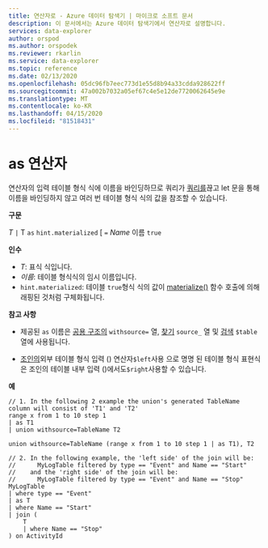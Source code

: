 ```yaml
---
title: 연산자로 - Azure 데이터 탐색기 | 마이크로 소프트 문서
description: 이 문서에서는 Azure 데이터 탐색기에서 연산자로 설명합니다.
services: data-explorer
author: orspod
ms.author: orspodek
ms.reviewer: rkarlin
ms.service: data-explorer
ms.topic: reference
ms.date: 02/13/2020
ms.openlocfilehash: 05dc96fb7eec773d1e55d8b94a33cdda928622ff
ms.sourcegitcommit: 47a002b7032a05ef67c4e5e12de7720062645e9e
ms.translationtype: MT
ms.contentlocale: ko-KR
ms.lasthandoff: 04/15/2020
ms.locfileid: "81518431"
---
```

# <a name="as-operator"></a>as 연산자

연산자의 입력 테이블 형식 식에 이름을 바인딩하므로 쿼리가 [쿼리를](letstatement.md)끊고 let 문을 통해 이름을 바인딩하지 않고 여러 번 테이블 형식 식의 값을 참조할 수 있습니다.

**구문**

*T* `|` T `as` `hint.materialized` [ `=` *Name* 이름 `true`

**인수**

* *T*: 표식 식입니다.
* *이름*: 테이블 형식식의 임시 이름입니다.
* `hint.materialized`: 테이블 `true`형식 식의 값이 [materialize()](./materializefunction.md) 함수 호출에 의해 래핑된 것처럼 구체화됩니다.

**참고 사항**

* 제공된 `as` 이름은 [공용 구조의](./unionoperator.md) `withsource=` 열, [찾기](./findoperator.md) `source_` 열 및 [검색](./searchoperator.md) `$table` 열에 사용됩니다.

* [조인의](./joinoperator.md)외부 테이블 형식 입력 () 연산자`$left`사용 으로 명명 된 테이블 형식 표현식은 조인의 테이블 내부 입력 ()에서도`$right`사용할 수 있습니다.

**예**

```kusto
// 1. In the following 2 example the union's generated TableName column will consist of 'T1' and 'T2'
range x from 1 to 10 step 1 
| as T1 
| union withsource=TableName T2

union withsource=TableName (range x from 1 to 10 step 1 | as T1), T2

// 2. In the following example, the 'left side' of the join will be: 
//      MyLogTable filtered by type == "Event" and Name == "Start"
//    and the 'right side' of the join will be: 
//      MyLogTable filtered by type == "Event" and Name == "Stop"
MyLogTable  
| where type == "Event"
| as T
| where Name == "Start"
| join (
    T
    | where Name == "Stop"
) on ActivityId
```